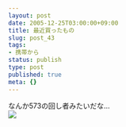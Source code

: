 ```yaml
---
layout: post
date: 2005-12-25T03:00:00+09:00
title: 最近買ったもの
slug: post_43
tags:
- 携帯から
status: publish
type: post
published: true
meta: {}
---
```

<div class="caption">なんか573の回し者みたいだな…
</div>
<div class="photo"><img src="http://wo.skr.jp/images/uploads/blog-photo-1135508231.73-0.jpg" /></div>

